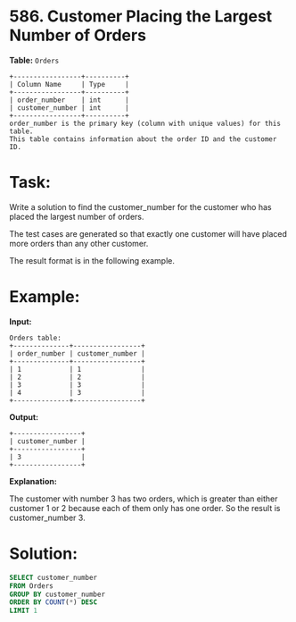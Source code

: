# 586. Customer Placing the Largest Number of Orders

**Table:** ```Orders```

```
+-----------------+----------+
| Column Name     | Type     |
+-----------------+----------+
| order_number    | int      |
| customer_number | int      |
+-----------------+----------+
order_number is the primary key (column with unique values) for this table.
This table contains information about the order ID and the customer ID.
```

# **Task:**

Write a solution to find the customer_number for the customer who has placed the largest number of orders.

The test cases are generated so that exactly one customer will have placed more orders than any other customer.

The result format is in the following example.

# **Example:**

**Input:**

```
Orders table:
+--------------+-----------------+
| order_number | customer_number |
+--------------+-----------------+
| 1            | 1               |
| 2            | 2               |
| 3            | 3               |
| 4            | 3               |
+--------------+-----------------+
```

**Output:**

```
+-----------------+
| customer_number |
+-----------------+
| 3               |
+-----------------+
```

**Explanation:** 

The customer with number 3 has two orders, which is greater than either customer 1 or 2 because each of them only has one order. 
So the result is customer_number 3.

# **Solution:**

``` SQL
SELECT customer_number
FROM Orders
GROUP BY customer_number
ORDER BY COUNT(*) DESC
LIMIT 1
```